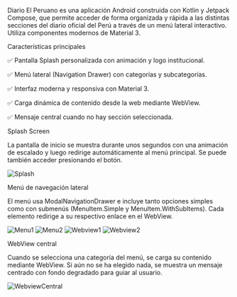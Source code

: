 Diario El Peruano es una aplicación Android construida con Kotlin y Jetpack Compose, que permite acceder de forma organizada y rápida a las distintas secciones del diario oficial del Perú a través de un menú lateral interactivo. Utiliza componentes modernos de Material 3.

Características principales

✅ Pantalla Splash personalizada con animación y logo institucional.

✅ Menú lateral (Navigation Drawer) con categorías y subcategorías.

✅ Interfaz moderna y responsiva con Material 3.

✅ Carga dinámica de contenido desde la web mediante WebView.

✅ Mensaje central cuando no hay sección seleccionada.

Splash Screen

La pantalla de inicio se muestra durante unos segundos con una animación de escalado y luego redirige automáticamente al menú principal. Se puede también acceder presionando el botón.

![Splash](https://github.com/LeonardoDRR31/Aplicaciones-Moviles/blob/f34f4268e1c828706c8b69a4d7ebb19ad194a329/DiarioElPeruano/Splash.jpeg)

Menú de navegación lateral

El menú usa ModalNavigationDrawer e incluye tanto opciones simples como con submenús (MenuItem.Simple y MenuItem.WithSubItems). Cada elemento redirige a su respectivo enlace en el WebView.

![Menu1](https://github.com/LeonardoDRR31/Aplicaciones-Moviles/blob/9d5a48c330452877b049eae4aba30233a884646c/DiarioElPeruano/Menu1.jpeg)
![Menu2](https://github.com/LeonardoDRR31/Aplicaciones-Moviles/blob/9d5a48c330452877b049eae4aba30233a884646c/DiarioElPeruano/Menu2.jpeg)
![Webview1](https://github.com/LeonardoDRR31/Aplicaciones-Moviles/blob/9d5a48c330452877b049eae4aba30233a884646c/DiarioElPeruano/Webview1.jpeg)
![Webview2](https://github.com/LeonardoDRR31/Aplicaciones-Moviles/blob/9d5a48c330452877b049eae4aba30233a884646c/DiarioElPeruano/Webview2.jpeg)

WebView central

Cuando se selecciona una categoría del menú, se carga su contenido mediante WebView. Si aún no se ha elegido nada, se muestra un mensaje centrado con fondo degradado para guiar al usuario.

![WebviewCentral](https://github.com/LeonardoDRR31/Aplicaciones-Moviles/blob/9d5a48c330452877b049eae4aba30233a884646c/DiarioElPeruano/WebviewCentral.jpeg)
